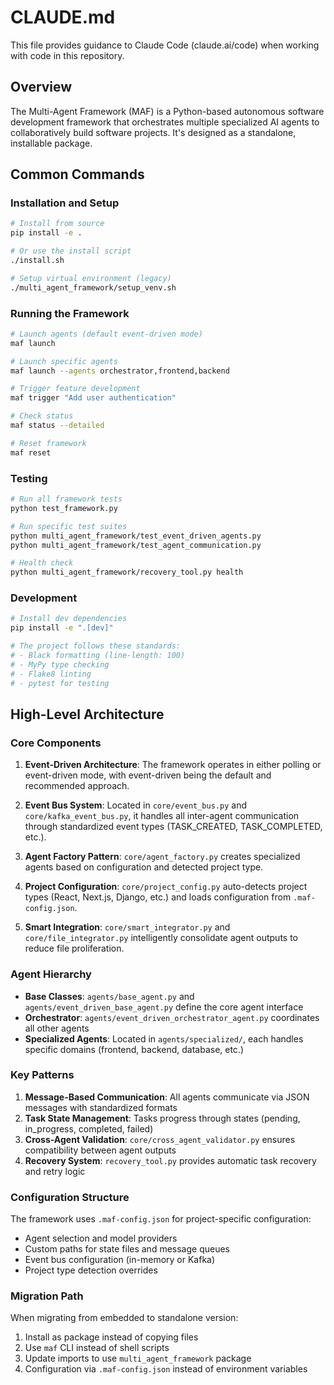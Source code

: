 # CLAUDE.md

This file provides guidance to Claude Code (claude.ai/code) when working with code in this repository.

## Overview

The Multi-Agent Framework (MAF) is a Python-based autonomous software development framework that orchestrates multiple specialized AI agents to collaboratively build software projects. It's designed as a standalone, installable package.

## Common Commands

### Installation and Setup
```bash
# Install from source
pip install -e .

# Or use the install script
./install.sh

# Setup virtual environment (legacy)
./multi_agent_framework/setup_venv.sh
```

### Running the Framework
```bash
# Launch agents (default event-driven mode)
maf launch

# Launch specific agents
maf launch --agents orchestrator,frontend,backend

# Trigger feature development
maf trigger "Add user authentication"

# Check status
maf status --detailed

# Reset framework
maf reset
```

### Testing
```bash
# Run all framework tests
python test_framework.py

# Run specific test suites
python multi_agent_framework/test_event_driven_agents.py
python multi_agent_framework/test_agent_communication.py

# Health check
python multi_agent_framework/recovery_tool.py health
```

### Development
```bash
# Install dev dependencies
pip install -e ".[dev]"

# The project follows these standards:
# - Black formatting (line-length: 100)
# - MyPy type checking
# - Flake8 linting
# - pytest for testing
```

## High-Level Architecture

### Core Components

1. **Event-Driven Architecture**: The framework operates in either polling or event-driven mode, with event-driven being the default and recommended approach.

2. **Event Bus System**: Located in `core/event_bus.py` and `core/kafka_event_bus.py`, it handles all inter-agent communication through standardized event types (TASK_CREATED, TASK_COMPLETED, etc.).

3. **Agent Factory Pattern**: `core/agent_factory.py` creates specialized agents based on configuration and detected project type.

4. **Project Configuration**: `core/project_config.py` auto-detects project types (React, Next.js, Django, etc.) and loads configuration from `.maf-config.json`.

5. **Smart Integration**: `core/smart_integrator.py` and `core/file_integrator.py` intelligently consolidate agent outputs to reduce file proliferation.

### Agent Hierarchy

- **Base Classes**: `agents/base_agent.py` and `agents/event_driven_base_agent.py` define the core agent interface
- **Orchestrator**: `agents/event_driven_orchestrator_agent.py` coordinates all other agents
- **Specialized Agents**: Located in `agents/specialized/`, each handles specific domains (frontend, backend, database, etc.)

### Key Patterns

1. **Message-Based Communication**: All agents communicate via JSON messages with standardized formats
2. **Task State Management**: Tasks progress through states (pending, in_progress, completed, failed)
3. **Cross-Agent Validation**: `core/cross_agent_validator.py` ensures compatibility between agent outputs
4. **Recovery System**: `recovery_tool.py` provides automatic task recovery and retry logic

### Configuration Structure

The framework uses `.maf-config.json` for project-specific configuration:
- Agent selection and model providers
- Custom paths for state files and message queues
- Event bus configuration (in-memory or Kafka)
- Project type detection overrides

### Migration Path

When migrating from embedded to standalone version:
1. Install as package instead of copying files
2. Use `maf` CLI instead of shell scripts
3. Update imports to use `multi_agent_framework` package
4. Configuration via `.maf-config.json` instead of environment variables